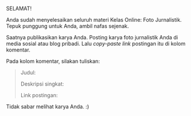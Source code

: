 SELAMAT! 

Anda sudah menyelesaikan seluruh materi Kelas Online: Foto Jurnalistik. Tepuk punggung untuk Anda, ambil nafas sejenak. 

Saatnya publikasikan karya Anda. Posting karya foto jurnalistik Anda di media sosial atau blog pribadi. Lalu _copy-paste link_ postingan itu di kolom komentar.

Pada kolom komentar, silakan tuliskan:

> Judul:
> 
> Deskripsi singkat:
> 
> Link postingan:

Tidak sabar melihat karya Anda. :)